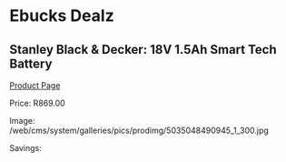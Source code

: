 
# Ebucks Dealz
## Stanley Black & Decker: 18V 1.5Ah Smart Tech Battery
[Product Page](https://www.ebucks.com/web/shop/productSelected.do?prodId=381624464&catId=1234924297)

Price: R869.00

Image: /web/cms/system/galleries/pics/prodimg/5035048490945_1_300.jpg

Savings: 


	